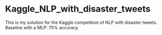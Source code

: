 # Kaggle_NLP_with_disaster_tweets
This is my solution for the Kaggle competition of NLP with disaster tweets.<br>
Baseline with a MLP: 75% accuracy 
